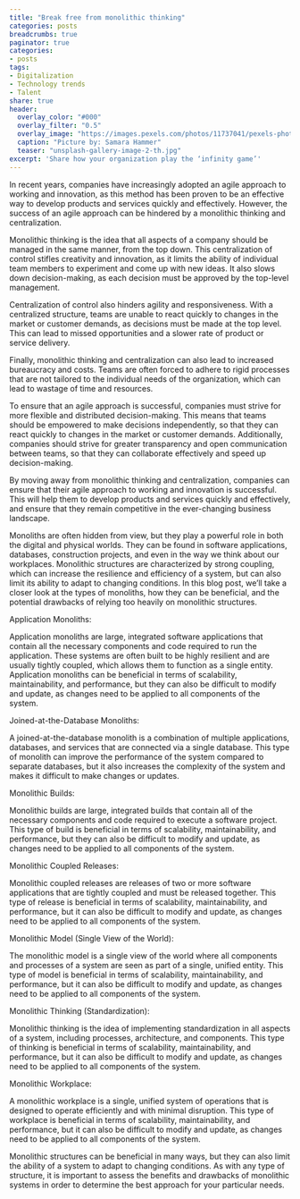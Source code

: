 ```yaml
---
title: "Break free from monolithic thinking"
categories: posts
breadcrumbs: true
paginator: true
categories: 
- posts
tags:
- Digitalization
- Technology trends
- Talent
share: true
header:
  overlay_color: "#000"
  overlay_filter: "0.5"
  overlay_image: "https://images.pexels.com/photos/11737041/pexels-photo-11737041.jpeg?auto=compress&cs=tinysrgb&w=1600"
  caption: "Picture by: Samara Hammer"
  teaser: "unsplash-gallery-image-2-th.jpg"
excerpt: 'Share how your organization play the ‘infinity game’'
---
```

In recent years, companies have increasingly adopted an agile approach to working and innovation, as this method has been proven to be an effective way to develop products and services quickly and effectively. However, the success of an agile approach can be hindered by a monolithic thinking and centralization.

Monolithic thinking is the idea that all aspects of a company should be managed in the same manner, from the top down. This centralization of control stifles creativity and innovation, as it limits the ability of individual team members to experiment and come up with new ideas. It also slows down decision-making, as each decision must be approved by the top-level management.

Centralization of control also hinders agility and responsiveness. With a centralized structure, teams are unable to react quickly to changes in the market or customer demands, as decisions must be made at the top level. This can lead to missed opportunities and a slower rate of product or service delivery.

Finally, monolithic thinking and centralization can also lead to increased bureaucracy and costs. Teams are often forced to adhere to rigid processes that are not tailored to the individual needs of the organization, which can lead to wastage of time and resources.

To ensure that an agile approach is successful, companies must strive for more flexible and distributed decision-making. This means that teams should be empowered to make decisions independently, so that they can react quickly to changes in the market or customer demands. Additionally, companies should strive for greater transparency and open communication between teams, so that they can collaborate effectively and speed up decision-making.

By moving away from monolithic thinking and centralization, companies can ensure that their agile approach to working and innovation is successful. This will help them to develop products and services quickly and effectively, and ensure that they remain competitive in the ever-changing business landscape.

Monoliths are often hidden from view, but they play a powerful role in both the digital and physical worlds. They can be found in software applications, databases, construction projects, and even in the way we think about our workplaces. Monolithic structures are characterized by strong coupling, which can increase the resilience and efficiency of a system, but can also limit its ability to adapt to changing conditions. In this blog post, we’ll take a closer look at the types of monoliths, how they can be beneficial, and the potential drawbacks of relying too heavily on monolithic structures.

Application Monoliths:

Application monoliths are large, integrated software applications that contain all the necessary components and code required to run the application. These systems are often built to be highly resilient and are usually tightly coupled, which allows them to function as a single entity. Application monoliths can be beneficial in terms of scalability, maintainability, and performance, but they can also be difficult to modify and update, as changes need to be applied to all components of the system.

Joined-at-the-Database Monoliths:

A joined-at-the-database monolith is a combination of multiple applications, databases, and services that are connected via a single database. This type of monolith can improve the performance of the system compared to separate databases, but it also increases the complexity of the system and makes it difficult to make changes or updates.

Monolithic Builds:

Monolithic builds are large, integrated builds that contain all of the necessary components and code required to execute a software project. This type of build is beneficial in terms of scalability, maintainability, and performance, but they can also be difficult to modify and update, as changes need to be applied to all components of the system.

Monolithic Coupled Releases:

Monolithic coupled releases are releases of two or more software applications that are tightly coupled and must be released together. This type of release is beneficial in terms of scalability, maintainability, and performance, but it can also be difficult to modify and update, as changes need to be applied to all components of the system.

Monolithic Model (Single View of the World):

The monolithic model is a single view of the world where all components and processes of a system are seen as part of a single, unified entity. This type of model is beneficial in terms of scalability, maintainability, and performance, but it can also be difficult to modify and update, as changes need to be applied to all components of the system.

Monolithic Thinking (Standardization):

Monolithic thinking is the idea of implementing standardization in all aspects of a system, including processes, architecture, and components. This type of thinking is beneficial in terms of scalability, maintainability, and performance, but it can also be difficult to modify and update, as changes need to be applied to all components of the system.

Monolithic Workplace:

A monolithic workplace is a single, unified system of operations that is designed to operate efficiently and with minimal disruption. This type of workplace is beneficial in terms of scalability, maintainability, and performance, but it can also be difficult to modify and update, as changes need to be applied to all components of the system.

Monolithic structures can be beneficial in many ways, but they can also limit the ability of a system to adapt to changing conditions. As with any type of structure, it is important to assess the benefits and drawbacks of monolithic systems in order to determine the best approach for your particular needs.
